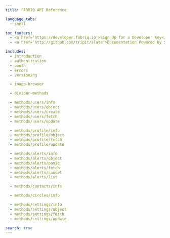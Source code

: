 ```yaml
---
title: FABRIQ API Reference

language_tabs:
  - shell

toc_footers:
  - <a href='https://developer.fabriq.io'>Sign Up for a Developer Key</a>
  - <a href='http://github.com/tripit/slate'>Documentation Powered by Slate</a>

includes:
  - introduction
  - authentication
  - oauth
  - errors
  - versioning

  - inapp-browser

  - divider-methods

  - methods/users/info
  - methods/users/object
  - methods/users/create
  - methods/users/fetch
  - methods/users/update

  - methods/profile/info
  - methods/profile/object
  - methods/profile/fetch
  - methods/profile/update

  - methods/alerts/info
  - methods/alerts/object
  - methods/alerts/panic
  - methods/alerts/fetch
  - methods/alerts/cancel
  - methods/alerts/list

  - methods/contacts/info

  - methods/circles/info

  - methods/settings/info
  - methods/settings/object
  - methods/settings/fetch
  - methods/settings/update

search: true
---
```

